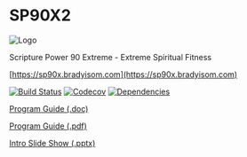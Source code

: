 # SP90X2

![Logo](https://sp90x.bradyisom.com/assets/logo-noback.png)

Scripture Power 90 Extreme - Extreme Spiritual Fitness

[https://sp90x.bradyisom.com](https://sp90x.bradyisom.com)

[![Build Status](https://travis-ci.org/bradyisom/sp90x2.svg?branch=master)](https://travis-ci.org/bradyisom/sp90x2)
[![Codecov](https://img.shields.io/codecov/c/github/bradyisom/sp90x2.svg)](https://codecov.io/gh/bradyisom/sp90x2)
[![Dependencies](https://david-dm.org/bradyisom/sp90x2.svg)](https://david-dm.org/bradyisom/sp90x2)

[Program Guide (.doc)](src/assets/SP90XProgramGuide.doc)

[Program Guide (.pdf)](src/assets/SP90XProgramGuide.pdf)

[Intro Slide Show (.pptx)](src/assets/SP90X.pptx)
